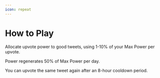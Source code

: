 ```yaml
---
icon: repeat
---
```


# How to Play

Allocate upvote power to good tweets, using 1-10% of your Max Power per upvote.

Power regenerates 50% of Max Power per day.

You can upvote the same tweet again after an 8-hour cooldown period.

